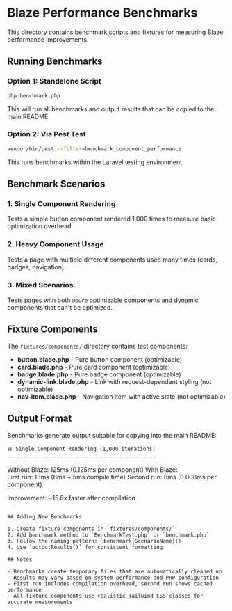 # Blaze Performance Benchmarks

This directory contains benchmark scripts and fixtures for measuring Blaze performance improvements.

## Running Benchmarks

### Option 1: Standalone Script
```bash
php benchmark.php
```

This will run all benchmarks and output results that can be copied to the main README.

### Option 2: Via Pest Test
```bash
vendor/bin/pest --filter=benchmark_component_performance
```

This runs benchmarks within the Laravel testing environment.

## Benchmark Scenarios

### 1. Single Component Rendering
Tests a simple button component rendered 1,000 times to measure basic optimization overhead.

### 2. Heavy Component Usage
Tests a page with multiple different components used many times (cards, badges, navigation).

### 3. Mixed Scenarios  
Tests pages with both `@pure` optimizable components and dynamic components that can't be optimized.

## Fixture Components

The `fixtures/components/` directory contains test components:

- **button.blade.php** - Pure button component (optimizable)
- **card.blade.php** - Pure card component (optimizable)  
- **badge.blade.php** - Pure badge component (optimizable)
- **dynamic-link.blade.php** - Link with request-dependent styling (not optimizable)
- **nav-item.blade.php** - Navigation item with active state (not optimizable)

## Output Format

Benchmarks generate output suitable for copying into the main README:

```
📊 Single Component Rendering (1,000 iterations)
------------------------------------------------
```
Without Blaze:  125ms (0.125ms per component)
With Blaze:     
  First run:    13ms  (8ms + 5ms compile time)
  Second run:   8ms   (0.008ms per component)

Improvement: ~15.6x faster after compilation
```

## Adding New Benchmarks

1. Create fixture components in `fixtures/components/`
2. Add benchmark method to `BenchmarkTest.php` or `benchmark.php`
3. Follow the naming pattern: `benchmark{ScenarioName}()`
4. Use `outputResults()` for consistent formatting

## Notes

- Benchmarks create temporary files that are automatically cleaned up
- Results may vary based on system performance and PHP configuration
- First run includes compilation overhead, second run shows cached performance
- All fixture components use realistic Tailwind CSS classes for accurate measurements